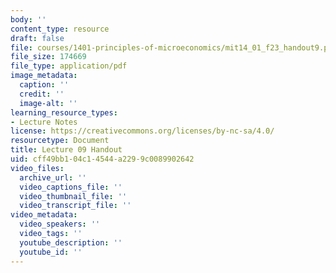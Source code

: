 ```yaml
---
body: ''
content_type: resource
draft: false
file: courses/1401-principles-of-microeconomics/mit14_01_f23_handout9.pdf
file_size: 174669
file_type: application/pdf
image_metadata:
  caption: ''
  credit: ''
  image-alt: ''
learning_resource_types:
- Lecture Notes
license: https://creativecommons.org/licenses/by-nc-sa/4.0/
resourcetype: Document
title: Lecture 09 Handout
uid: cff49bb1-04c1-4544-a229-9c0089902642
video_files:
  archive_url: ''
  video_captions_file: ''
  video_thumbnail_file: ''
  video_transcript_file: ''
video_metadata:
  video_speakers: ''
  video_tags: ''
  youtube_description: ''
  youtube_id: ''
---
```

